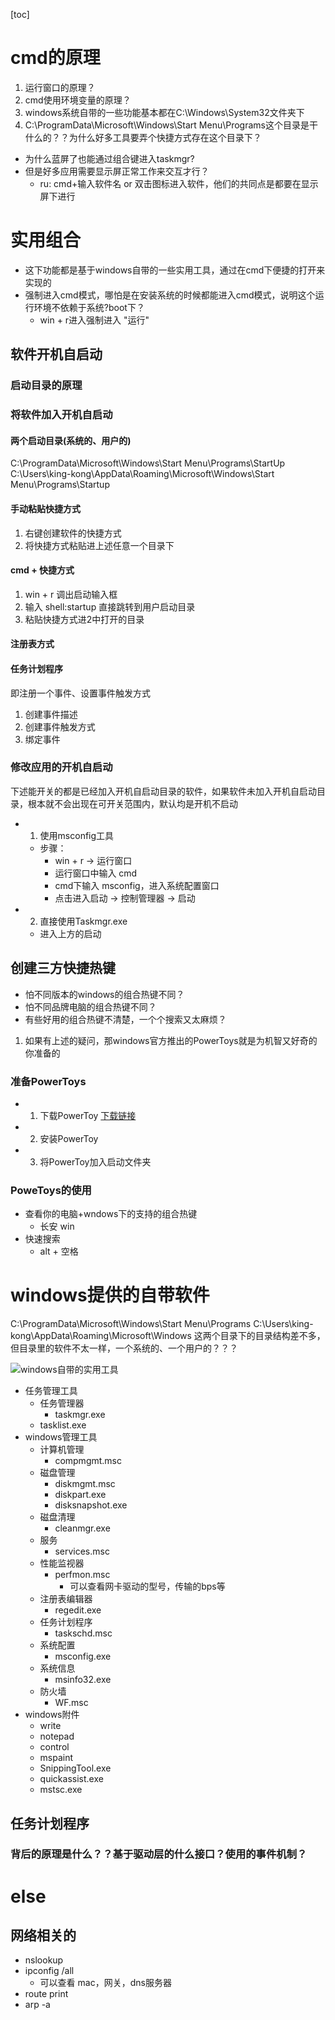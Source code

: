 [toc]

# cmd的原理
1. 运行窗口的原理？
2. cmd使用环境变量的原理？
3. windows系统自带的一些功能基本都在C:\Windows\System32文件夹下
4. C:\ProgramData\Microsoft\Windows\Start Menu\Programs这个目录是干什么的？？为什么好多工具要弄个快捷方式存在这个目录下？
- 为什么蓝屏了也能通过组合键进入taskmgr?
- 但是好多应用需要显示屏正常工作来交互才行？
	- ru: cmd+输入软件名 or 双击图标进入软件，他们的共同点是都要在显示屏下进行
# 实用组合	
- 这下功能都是基于windows自带的一些实用工具，通过在cmd下便捷的打开来实现的
- 强制进入cmd模式，哪怕是在安装系统的时候都能进入cmd模式，说明这个运行环境不依赖于系统?boot下？
	- win + r进入强制进入 "运行"
## 软件开机自启动
### 启动目录的原理

### 将软件加入开机自启动
#### 两个启动目录(系统的、用户的)
C:\ProgramData\Microsoft\Windows\Start Menu\Programs\StartUp
C:\Users\king-kong\AppData\Roaming\Microsoft\Windows\Start Menu\Programs\Startup
#### 手动粘贴快捷方式
1. 右键创建软件的快捷方式
2. 将快捷方式粘贴进上述任意一个目录下

#### cmd + 快捷方式
1. win + r 调出启动输入框
2. 输入 shell:startup 直接跳转到用户启动目录
3. 粘贴快捷方式进2中打开的目录

#### 注册表方式

#### 任务计划程序
即注册一个事件、设置事件触发方式
1. 创建事件描述
2. 创建事件触发方式
3. 绑定事件



### 修改应用的开机自启动
下述能开关的都是已经加入开机自启动目录的软件，如果软件未加入开机自启动目录，根本就不会出现在可开关范围内，默认均是开机不启动

- 1. 使用msconfig工具
	- 步骤：
		- win + r -> 运行窗口
		- 运行窗口中输入 cmd
		- cmd下输入 msconfig，进入系统配置窗口
		- 点击进入启动 -> 控制管理器 -> 启动
- 2. 直接使用Taskmgr.exe
	- 进入上方的启动
## 创建三方快捷热键
- 怕不同版本的windows的组合热键不同？
- 怕不同品牌电脑的组合热键不同？
- 有些好用的组合热键不清楚，一个个搜索又太麻烦？
1. 如果有上述的疑问，那windows官方推出的PowerToys就是为机智又好奇的你准备的
### 准备PowerToys
- 1. 下载PowerToy
[下载链接]()

- 2. 安装PowerToy
- 3. 将PowerToy加入启动文件夹
### PoweToys的使用
- 查看你的电脑+wndows下的支持的组合热键
	- 长安 win
- 快速搜索
	- alt + 空格


# windows提供的自带软件
C:\ProgramData\Microsoft\Windows\Start Menu\Programs
C:\Users\king-kong\AppData\Roaming\Microsoft\Windows
这两个目录下的目录结构差不多，但目录里的软件不太一样，一个系统的、一个用户的？？？

![windows自带的实用工具]()

- 任务管理工具
	- 任务管理器
		- taskmgr.exe
	- tasklist.exe
- windows管理工具
	- 计算机管理
		- compmgmt.msc
	- 磁盘管理
		- diskmgmt.msc
		- diskpart.exe
		- disksnapshot.exe
	- 磁盘清理 
		- cleanmgr.exe
	- 服务
		- services.msc
	- 性能监视器
		- perfmon.msc
			- 可以查看网卡驱动的型号，传输的bps等
	- 注册表编辑器
		- regedit.exe
	- 任务计划程序
		- taskschd.msc
	- 系统配置
		- msconfig.exe
	- 系统信息
		- msinfo32.exe
	- 防火墙
		- WF.msc
- windows附件
	- write
	- notepad
	- control
	- mspaint
	- SnippingTool.exe
	- quickassist.exe
	- mstsc.exe

## 任务计划程序

### 背后的原理是什么？？基于驱动层的什么接口？使用的事件机制？


# else

## 网络相关的
- nslookup
- ipconfig /all
	- 可以查看 mac，网关，dns服务器
- route print
- arp -a


